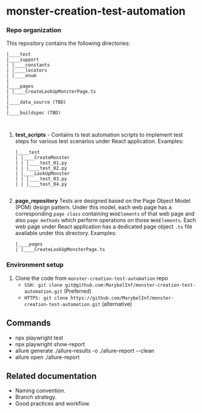 # monster-creation-test-automation

### Repo organization ###
This repository contains the following directories:
```
|____test
|____support
| |____constants
| |____locators
| |____enum
|
|____pages
| |____CreateLookUpMonsterPage.ts
|
|____data_source (TBD)
|
|____buildspec (TBD)



```

1. **test_scripts** - Contains ts test automation scripts to implement test steps for various test scenarios under React application.
   Examples:
   ```
   |____test
   | |____CreateMonster
   | | |____test_01.py
   | | |____test_02.py
   | |____LookUpMonster
   | | |____test_03.py
   | | |____test_04.py
   

2. **page_repository** Tests are designed based on the Page Object Model (POM) design pattern. Under this model, each web page has a corresponding `page class` containing `WebElements` of that web page and also `page methods` which perform operations on those `WebElements`. Each web page under React application has a dedicated page object `.ts` file available under this directory.
   Examples:
   ```
   |____pages
   | |____CreateLookUpMonsterPage.ts
   ```
### Environment setup ###
1. Clone the code from `monster-creation-test-automation` repo
   - `SSH: git clone git@github.com:MarybelInf/monster-creation-test-automation.git` (Preferred)
   - `HTTPS: git clone https://github.com/MarybelInf/monster-creation-test-automation.git` (alternative)
  
## Commands ##
- npx playwright test
- npx playwright show-report
- allure generate ./allure-results -o ./allure-report --clean
- allure open ./allure-report

## Related documentation ##
- Naming convention.
- Branch strategy.
- Good practices and workflow.